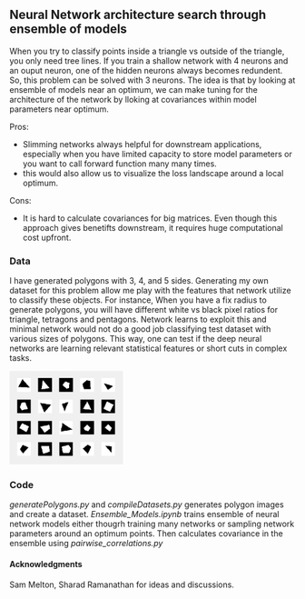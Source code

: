 ## Neural Network architecture search through ensemble of models

When you try to classify points inside a triangle vs outside of the triangle, you only need tree lines. If you train a shallow network with 4 neurons and an ouput neuron, one of the hidden neurons always becomes redundent. So, this problem can be solved with 3 neurons. The idea is that by looking at ensemble of models near an optimum, we can make tuning for the architecture of the network by lloking at covariances within model parameters near optimum.


Pros:
* Slimming networks always helpful for downstream applications, especially when you have limited capacity to store model parameters or you want to call forward function many many times.
* this would also allow us to visualize the loss landscape around a local optimum.

Cons:
* It is hard to calculate covariances for big matrices. Even though this approach gives benetifts downstream, it requires huge computational cost upfront.


### Data
I have generated polygons with 3, 4, and 5 sides. Generating my own dataset for this problem allow me play with the features that network utilize to classify these objects. For instance, When you have a fix radius to generate polygons, you will have different white vs black pixel ratios for triangle, tetragons and pentagons. Network learns to exploit this and minimal network would not do a good job classifying test dataset with various sizes of polygons. This way, one can test if the deep neural networks are learning relevant statistical features or short cuts in complex tasks.

<img src="./img/Example_images_V3.png" alt="polygon_images" width="200"/>

### Code
*generatePolygons.py* and *compileDatasets.py* generates polygon images and create a dataset.
*Ensemble_Models.ipynb* trains ensemble of neural network models either thougrh training many networks or sampling network parameters around an optimum points. Then calculates covariance in the ensemble using *pairwise_correlations.py*


#### Acknowledgments
Sam Melton, Sharad Ramanathan for ideas and discussions.